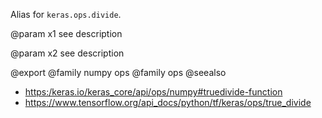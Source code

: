 Alias for `keras.ops.divide`.

@param x1
see description

@param x2
see description

@export
@family numpy ops
@family ops
@seealso
+ <https:/keras.io/keras_core/api/ops/numpy#truedivide-function>
+ <https://www.tensorflow.org/api_docs/python/tf/keras/ops/true_divide>
